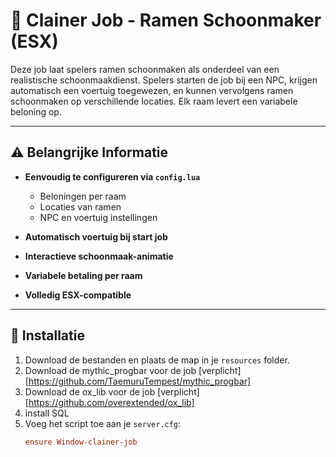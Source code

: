 # 🧼 Clainer Job - Ramen Schoonmaker (ESX)

Deze job laat spelers ramen schoonmaken als onderdeel van een realistische schoonmaakdienst. Spelers starten de job bij een NPC, krijgen automatisch een voertuig toegewezen, en kunnen vervolgens ramen schoonmaken op verschillende locaties. Elk raam levert een variabele beloning op.

---

## ⚠️ Belangrijke Informatie

- **Eenvoudig te configureren via `config.lua`**
  - Beloningen per raam
  - Locaties van ramen
  - NPC en voertuig instellingen

- **Automatisch voertuig bij start job**
- **Interactieve schoonmaak-animatie**
- **Variabele betaling per raam**
- **Volledig ESX-compatible**

---

## 🔧 Installatie

1. Download de bestanden en plaats de map in je `resources` folder.
2. Download de mythic_progbar voor de job [verplicht] [https://github.com/TaemuruTempest/mythic_progbar]
3. Download de ox_lib voor de job [verplicht] [https://github.com/overextended/ox_lib]
4. install SQL
6. Voeg het script toe aan je `server.cfg`:
   ```cfg
   ensure Window-clainer-job

